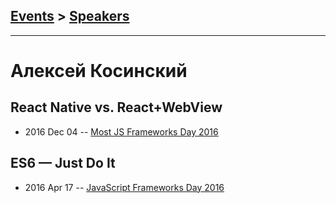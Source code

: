 ## [Events](../README.md) > [Speakers](../speakers.md)
---

# Алексей Косинский

## React Native vs. React+WebView
- 2016 Dec 04 -- [Most JS Frameworks Day 2016](https://frameworksdays.com/event/most-js-fwdays-2016/review/react-native-vs-react-webview)    
## ES6 — Just Do It
- 2016 Apr 17 -- [JavaScript Frameworks Day 2016](https://frameworksdays.com/event/js-frameworks-day-2016/review/es6-just-do-it)    
